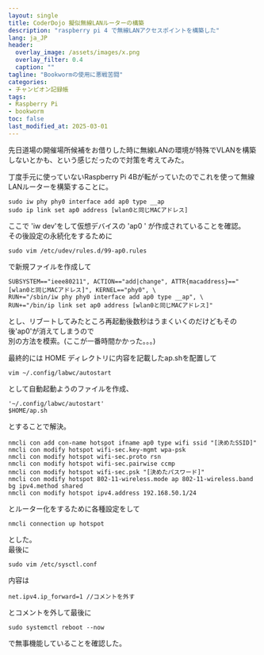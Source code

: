 ```yaml
---
layout: single
title: CoderDojo 擬似無線LANルーターの構築
description: "raspberry pi 4 で無線LANアクセスポイントを構築した"
lang: ja_JP
header:
  overlay_image: /assets/images/x.png
  overlay_filter: 0.4
  caption: ""
tagline: "Bookwormの使用に悪戦苦闘"
categories: 
- チャンピオン記録帳
tags:
- Raspberry Pi
- bookworm 
toc: false
last_modified_at: 2025-03-01
---
```



先日道場の開催場所候補をお借りした時に無線LANの環境が特殊でVLANを構築しないとかも、という感じだったので対策を考えてみた。  

丁度手元に使っていないRaspberry Pi 4Bが転がっていたのでこれを使って無線LANルーターを構築することに。  

    sudo iw phy phy0 interface add ap0 type __ap
    sudo ip link set ap0 address [wlan0と同じMACアドレス]

ここで 'iw dev'をして仮想デバイスの 'ap0 ' が作成されていることを確認。  
その後設定の永続化をするために

    sudo vim /etc/udev/rules.d/99-ap0.rules

で新規ファイルを作成して

    SUBSYSTEM=="ieee80211", ACTION=="add|change", ATTR{macaddress}=="[wlan0と同じMACアドレス]", KERNEL=="phy0", \
    RUN+="/sbin/iw phy phy0 interface add ap0 type __ap", \
    RUN+="/bin/ip link set ap0 address [wlan0と同じMACアドレス]"

とし、リブートしてみたところ再起動後数秒はうまくいくのだけどもその後'ap0'が消えてしまうので  
別の方法を模索。(ここが一番時間かかった。。。)

最終的には  HOME ディレクトリに内容を記載したap.shを配置して

    vim ~/.config/labwc/autostart

として自動起動ようのファイルを作成、


    '~/.config/labwc/autostart'
    $HOME/ap.sh

とすることで解決。

    nmcli con add con-name hotspot ifname ap0 type wifi ssid "[決めたSSID]"
    nmcli con modify hotspot wifi-sec.key-mgmt wpa-psk
    nmcli con modify hotspot wifi-sec.proto rsn
    nmcli con modify hotspot wifi-sec.pairwise ccmp
    nmcli con modify hotspot wifi-sec.psk "[決めたパスワード]"
    nmcli con modify hotspot 802-11-wireless.mode ap 802-11-wireless.band bg ipv4.method shared
    nmcli con modify hotspot ipv4.address 192.168.50.1/24
とルーター化をするために各種設定をして  

    nmcli connection up hotspot
とした。  
最後に  

    sudo vim /etc/sysctl.conf
内容は  

    net.ipv4.ip_forward=1 //コメントを外す
とコメントを外して最後に  

    sudo systemctl reboot --now

で無事機能していることを確認した。
